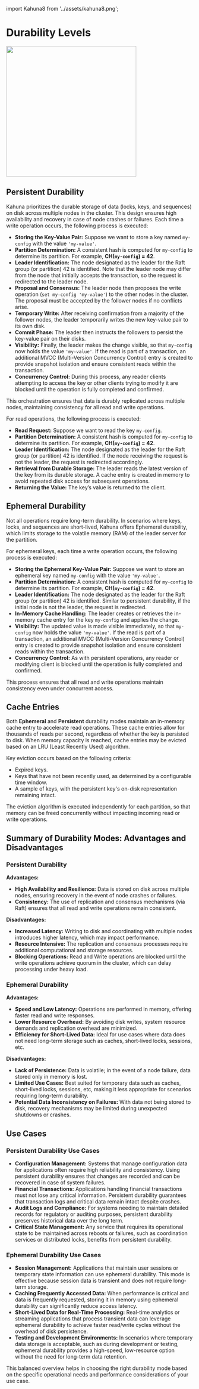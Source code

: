 import Kahuna8 from '../assets/kahuna8.png';

# Durability Levels

<div style={{textAlign: 'center'}}>
<img src={Kahuna8} height="350" />
</div>

## Persistent Durability

Kahuna prioritizes the durable storage of data (locks, keys, and sequences) on disk across multiple nodes in the cluster. This design ensures high availability and recovery in case of node crashes or failures. Each time a write operation occurs, the following process is executed:

- **Storing the Key-Value Pair:**  Suppose we want to store a key named `my-config` with the value `'my-value'`.
- **Partition Determination:**  A consistent hash is computed for `my-config` to determine its partition. For example, **CH(`my-config`) = 42**.
- **Leader Identification:**  The node designated as the leader for the Raft group (or partition) 42 is identified. Note that the leader node may differ from the node that initially accepts the transaction, so the request is redirected to the leader node.
- **Proposal and Consensus:**  The leader node then proposes the write operation (`set my-config 'my-value'`) to the other nodes in the cluster. The proposal must be accepted by the follower nodes if no conflicts arise.
- **Temporary Write:**  After receiving confirmation from a majority of the follower nodes, the leader temporarily writes the new key-value pair to its own disk.
- **Commit Phase:**  The leader then instructs the followers to persist the key-value pair on their disks.
- **Visibility:**  Finally, the leader makes the change visible, so that `my-config` now holds the value `'my-value'`. If the read is part of a transaction, an additional MVCC (Multi-Version Concurrency Control) entry is created to provide snapshot isolation and ensure consistent reads within the transaction.
- **Concurrency Control:**  During this process, any reader clients attempting to access the key or other clients trying to modify it are blocked until the operation is fully completed and confirmed.

This orchestration ensures that data is durably replicated across multiple nodes, maintaining consistency for all read and write operations.

For read operations, the following process is executed:

- **Read Request:**  Suppose we want to read the key `my-config`.
- **Partition Determination:**  A consistent hash is computed for `my-config` to determine its partition. For example, **CH(`my-config`) = 42**.
- **Leader Identification:**  The node designated as the leader for the Raft group (or partition) 42 is identified. If the node receiving the request is not the leader, the request is redirected accordingly.
- **Retrieval from Durable Storage:**  The leader reads the latest version of the key from its durable storage. A cache entry is created in memory to avoid repeated disk access for subsequent operations.
- **Returning the Value:**  The key’s value is returned to the client.

## Ephemeral Durability

Not all operations require long-term durability. In scenarios where keys, locks, and sequences are short-lived, Kahuna offers Ephemeral durability, which limits storage to the volatile memory (RAM) of the leader server for the partition.

For ephemeral keys, each time a write operation occurs, the following process is executed:

- **Storing the Ephemeral Key-Value Pair:**  Suppose we want to store an ephemeral key named `my-config` with the value `'my-value'`.
- **Partition Determination:**  A consistent hash is computed for `my-config` to determine its partition. For example, **CH(`my-config`) = 42**.
- **Leader Identification:**  The node designated as the leader for the Raft group (or partition) 42 is identified. Similar to persistent durability, if the initial node is not the leader, the request is redirected.
- **In-Memory Cache Handling:**  The leader creates or retrieves the in-memory cache entry for the key `my-config` and applies the change.
- **Visibility:**  The updated value is made visible immediately, so that `my-config` now holds the value `'my-value'`. If the read is part of a transaction, an additional MVCC (Multi-Version Concurrency Control) entry is created to provide snapshot isolation and ensure consistent reads within the transaction.
- **Concurrency Control:**  As with persistent operations, any reader or modifying client is blocked until the operation is fully completed and confirmed.

This process ensures that all read and write operations maintain consistency even under concurrent access.

## Cache Entries

Both **Ephemeral** and **Persistent** durability modes maintain an in-memory cache entry to accelerate read operations. These cache entries allow for thousands of reads per second, regardless of whether the key is persisted to disk. When memory capacity is reached, cache entries may be evicted based on an LRU (Least Recently Used) algorithm.

Key eviction occurs based on the following criteria:

- Expired keys.
- Keys that have not been recently used, as determined by a configurable time window.
- A sample of keys, with the persistent key's on-disk representation remaining intact.

The eviction algorithm is executed independently for each partition, so that memory can be freed concurrently without impacting incoming read or write operations.

## Summary of Durability Modes: Advantages and Disadvantages

### Persistent Durability

**Advantages:**

- **High Availability and Resilience:**  Data is stored on disk across multiple nodes, ensuring recovery in the event of node crashes or failures.  
- **Consistency:**  The use of replication and consensus mechanisms (via Raft) ensures that all read and write operations remain consistent.
  
**Disadvantages:**

- **Increased Latency:**  Writing to disk and coordinating with multiple nodes introduces higher latency, which may impact performance.
- **Resource Intensive:**  The replication and consensus processes require additional computational and storage resources.  
- **Blocking Operations:**  Read and Write operations are blocked until the write operations achieve quorum in the cluster, which can delay processing under heavy load.

### Ephemeral Durability

**Advantages:**

- **Speed and Low Latency:**  Operations are performed in memory, offering faster read and write responses.
- **Lower Resource Overhead:**  By avoiding disk writes, system resource demands and replication overhead are minimized.
- **Efficiency for Short-Lived Data:**  Ideal for use cases where data does not need long-term storage such as caches, short-lived locks, sessions, etc.

**Disadvantages:**

- **Lack of Persistence:**  Data is volatile; in the event of a node failure, data stored only in memory is lost.
- **Limited Use Cases:**  Best suited for temporary data such as caches, short-lived locks, sessions, etc, making it less appropriate for scenarios requiring long-term durability.  
- **Potential Data Inconsistency on Failures:**  With data not being stored to disk, recovery mechanisms may be limited during unexpected shutdowns or crashes.

## Use Cases

### Persistent Durability Use Cases

- **Configuration Management:** Systems that manage configuration data for applications often require high reliability and consistency. Using persistent durability ensures that changes are recorded and can be recovered in case of system failures.
- **Financial Transactions:** Applications handling financial transactions must not lose any critical information. Persistent durability guarantees that transaction logs and critical data remain intact despite crashes.
- **Audit Logs and Compliance:** For systems needing to maintain detailed records for regulatory or auditing purposes, persistent durability preserves historical data over the long term.
- **Critical State Management:**  Any service that requires its operational state to be maintained across reboots or failures, such as coordination services or distributed locks, benefits from persistent durability.

### Ephemeral Durability Use Cases

- **Session Management:**  Applications that maintain user sessions or temporary state information can use ephemeral durability. This mode is effective because session data is transient and does not require long-term storage.
- **Caching Frequently Accessed Data:**  When performance is critical and data is frequently requested, storing it in memory using ephemeral durability can significantly reduce access latency.
- **Short-Lived Data for Real-Time Processing:**  Real-time analytics or streaming applications that process transient data can leverage ephemeral durability to achieve faster read/write cycles without the overhead of disk persistence.
- **Testing and Development Environments:**  In scenarios where temporary data storage is acceptable, such as during development or testing, ephemeral durability provides a high-speed, low-resource option without the need for long-term data retention.

This balanced overview helps in choosing the right durability mode based on the specific operational needs and performance considerations of your use case.